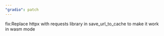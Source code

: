 ```yaml
---
"gradio": patch
---
```


fix:Replace httpx with requests library in save_url_to_cache to make it work in wasm mode
